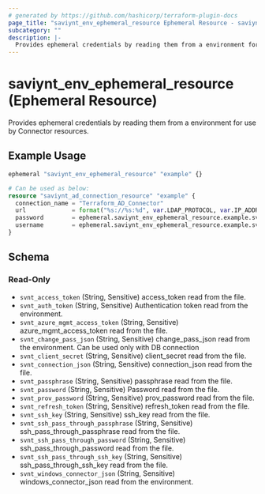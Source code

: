```yaml
---
# generated by https://github.com/hashicorp/terraform-plugin-docs
page_title: "saviynt_env_ephemeral_resource Ephemeral Resource - saviynt"
subcategory: ""
description: |-
  Provides ephemeral credentials by reading them from a environment for use by Connector resources.
---
```


# saviynt_env_ephemeral_resource (Ephemeral Resource)

Provides ephemeral credentials by reading them from a environment for use by Connector resources.

## Example Usage

```terraform
ephemeral "saviynt_env_ephemeral_resource" "example" {}

# Can be used as below:
resource "saviynt_ad_connection_resource" "example" {
  connection_name = "Terraform_AD_Connector"
  url             = format("%s://%s:%d", var.LDAP_PROTOCOL, var.IP_ADDRESS, var.LDAP_PORT)
  password        = ephemeral.saviynt_env_ephemeral_resource.example.svnt_password
  username        = ephemeral.saviynt_env_ephemeral_resource.example.svnt_username
}
```

<!-- schema generated by tfplugindocs -->
## Schema

### Read-Only

- `svnt_access_token` (String, Sensitive) access_token read from the file.
- `svnt_auth_token` (String, Sensitive) Authentication token read from the environment.
- `svnt_azure_mgmt_access_token` (String, Sensitive) azure_mgmt_access_token read from the file.
- `svnt_change_pass_json` (String, Sensitive) change_pass_json read from the environment. Can be used only with DB connection
- `svnt_client_secret` (String, Sensitive) client_secret read from the file.
- `svnt_connection_json` (String, Sensitive) connection_json read from the file.
- `svnt_passphrase` (String, Sensitive) passphrase read from the file.
- `svnt_password` (String, Sensitive) Password read from the file.
- `svnt_prov_password` (String, Sensitive) prov_password read from the file.
- `svnt_refresh_token` (String, Sensitive) refresh_token read from the file.
- `svnt_ssh_key` (String, Sensitive) ssh_key read from the file.
- `svnt_ssh_pass_through_passphrase` (String, Sensitive) ssh_pass_through_passphrase read from the file.
- `svnt_ssh_pass_through_password` (String, Sensitive) ssh_pass_through_password read from the file.
- `svnt_ssh_pass_through_ssh_key` (String, Sensitive) ssh_pass_through_ssh_key read from the file.
- `svnt_windows_connector_json` (String, Sensitive) windows_connector_json read from the environment.
